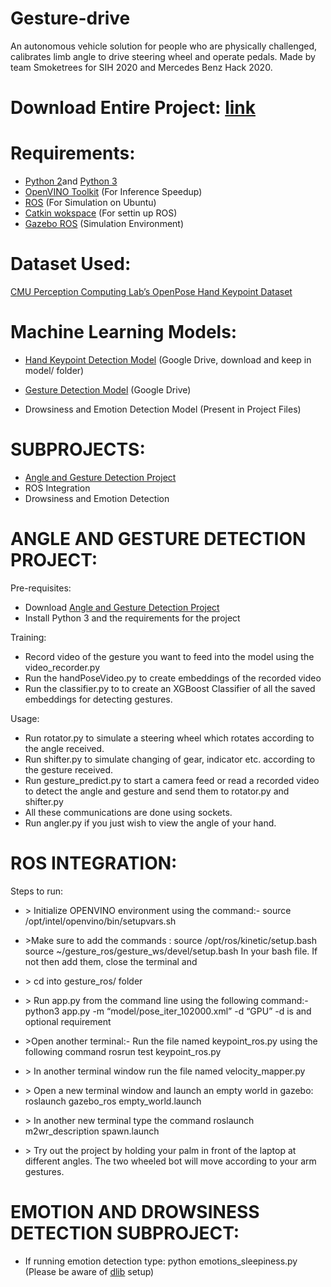 # Gesture-drive
An autonomous vehicle solution for people who are physically challenged, calibrates limb angle to drive steering wheel and operate pedals. Made by team Smoketrees for SIH 2020 and Mercedes Benz Hack 2020.

<span class="c11 c20"></span>

<span class="c11 c20"></span>

# Download Entire Project: [link](https://drive.google.com/folderview?id=1HREBvGL-ueK6oai9B22IkoWd7Gd94VQY)
# Requirements:

*   <span class="c12">[Python 2](https://www.google.com/url?q=https://www.python.org/downloads/release/python-272/&sa=D&ust=1578845012132000)</span><span class="c10">and</span> <span class="c12">[Python 3](https://www.google.com/url?q=https://www.python.org/downloads/release/python-381/&sa=D&ust=1578845012133000)</span><span class="c11 c10"> </span>
*   <span class="c12">[OpenVINO Toolkit](https://www.google.com/url?q=https://docs.openvinotoolkit.org/latest/_docs_install_guides_installing_openvino_windows.html%23Install-Core-Components&sa=D&ust=1578845012133000)</span><span class="c11 c10"> (For Inference Speedup)</span>
*   <span class="c12">[ROS](https://www.google.com/url?q=https://www.ros.org/install/&sa=D&ust=1578845012133000)</span><span class="c11 c10">  (For Simulation on Ubuntu)</span>
*   <span class="c12">[Catkin wokspace](http://wiki.ros.org/catkin/Tutorials/create_a_workspace)</span><span class="c11 c10">  (For settin up ROS)</span>
*   <span class="c12">[Gazebo ROS](http://gazebosim.org/tutorials?tut=ros_installing&cat=connect_ros)</span><span class="c11 c10">  (Simulation Environment)</span>

<span class="c5"></span>

# Dataset Used:

<span class="c12">[CMU Perception Computing Lab’s OpenPose Hand Keypoint Dataset](https://www.google.com/url?q=http://domedb.perception.cs.cmu.edu/handdb.html&sa=D&ust=1578845012133000)</span>

<span class="c11 c27"></span>

# Machine Learning Models:

*   <span class="c12">[Hand Keypoint Detection Model](https://www.google.com/url?q=https://drive.google.com/open?id%3D1i8cahIVGcG52EDCr1s2y8hNNnDctcG_n&sa=D&ust=1578845012133000)</span><span class="c11 c10"> (Google Drive, download and keep in model/ folder)</span>

*   <span class="c12">[Gesture Detection Model](https://www.google.com/url?q=https://drive.google.com/open?id%3D1k4i21ckAwomgV0HOYhn4NaeOswJJpPQ-&sa=D&ust=1578845012134000)</span><span class="c11 c10"> (Google Drive)</span>
*   <span class="c11 c10">Drowsiness and Emotion Detection Model (Present in Project Files)</span>

<span class="c11 c20"></span>

# SUBPROJECTS:

*   <span class="c12">[Angle and Gesture Detection Project](https://www.google.com/url?q=https://drive.google.com/drive/folders/1HREBvGL-ueK6oai9B22IkoWd7Gd94VQY?usp%3Dsharing&sa=D&ust=1578845012134000)</span>
*   <span class="c11 c15">ROS Integration</span>
*   <span class="c11 c15">Drowsiness and Emotion Detection</span>


<span class="c3"></span>

<span class="c3"></span>

<span class="c3"></span>

<span class="c3"></span>

# ANGLE AND GESTURE DETECTION PROJECT:

<span class="c3"></span>

<span class="c21">Pre-requisites:</span>

*   <span class="c17">Download</span> <span class="c12">[Angle and Gesture Detection Project](https://www.google.com/url?q=https://drive.google.com/drive/folders/1HREBvGL-ueK6oai9B22IkoWd7Gd94VQY?usp%3Dsharing&sa=D&ust=1578845012135000)</span>
*   <span class="c3">Install Python 3 and the requirements for the project</span>

<span class="c3"></span>

<span class="c24 c21">Training:</span>

*   <span class="c3">Record video of the gesture you want to feed into the model using the video_recorder.py</span>
*   <span class="c3">Run the handPoseVideo.py to create embeddings of the recorded video</span>
*   <span class="c3">Run the classifier.py to to create an XGBoost Classifier of all the saved embeddings for detecting gestures.</span>

<span class="c3"></span>

<span class="c21 c24">Usage:</span>

*   <span class="c3">Run rotator.py to simulate a steering wheel which rotates according to the angle received.</span>
*   <span class="c3">Run shifter.py to simulate changing of gear, indicator etc. according to the gesture received.</span>
*   <span class="c3">Run gesture_predict.py to start a camera feed or read a recorded video to detect the angle and gesture and send them to rotator.py and shifter.py</span>
*   <span class="c3">All these communications are done using sockets.</span>
*   <span class="c3">Run angler.py if you just wish to view the angle of your hand.</span>

<span class="c3"></span>

<span class="c3"></span>

<span class="c3"></span>

<span class="c3"></span>

<span class="c3"></span>

<span class="c3"></span>

<span class="c3"></span>

<span class="c3"></span>

<span class="c3"></span>

# ROS INTEGRATION:

<span class="c3">Steps to run:</span>

*   <span class="c3">> Initialize OPENVINO environment using the command:-</span>
<span class="c3">source /opt/intel/openvino/bin/setupvars.sh</span>

*   <span class="c3">>Make sure to add the commands :</span>
<span class="c3">source /opt/ros/kinetic/setup.bash</span>
<span class="c3">source ~/gesture_ros/gesture_ws/devel/setup.bash</span>
<span class="c3">In your bash file. If not then add them, close the terminal and</span>

*   <span class="c3">> cd into gesture_ros/ folder</span>

*   <span class="c3">> Run app.py from the command line using the following command:-</span>
<span class="c3">python3  app.py -m “model/pose_iter_102000.xml” -d “GPU”</span>
<span class="c3">-d is and optional requirement</span>

*   <span class="c3">>Open another terminal:-</span>
<span class="c3">Run the file named keypoint_ros.py using the following command</span>
<span class="c3">rosrun test keypoint_ros.py</span>

*   <span class="c3">> In another terminal window run the file named velocity_mapper.py</span>

*   <span class="c3">> Open a new terminal window and launch an empty world in gazebo:</span>
<span class="c3">roslaunch gazebo_ros empty_world.launch</span>

*   <span class="c3">> In another new terminal type the command</span>
<span class="c3">roslaunch m2wr_description spawn.launch</span>

*   <span class="c3">> Try out the project by holding your palm in front of the laptop at different angles. The two wheeled bot will move according to your arm gestures.</span>

<span class="c3"></span>

<span class="c3"></span>

<span class="c3"></span>

# EMOTION AND DROWSINESS DETECTION SUBPROJECT:

*   <span class="c3"> If running emotion detection type:</span>
<span class="c3">                        python emotions_sleepiness.py</span>
<span class="c3">(Please be aware of [dlib](dlib.net) setup)</span>

<span class="c3"></span>

<span class="c3"></span>
